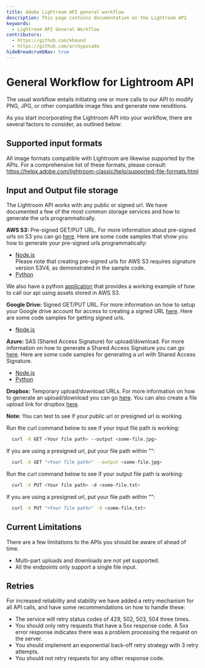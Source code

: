 ```yaml
---
title: Adobe Lightroom API general workflow
description: This page contains documentation on the Lightroom API
keywords:
  - Lightroom API General Workflow
contributors:
  - https://github.com/khound
  - https://github.com/archyposada
hideBreadcrumbNav: true
---
```


# General Workflow for Lightroom API

The usual workflow entails initiating one or more calls to our API to modify PNG, JPG, or other compatible image files and generate new renditions.

As you start incorporating the Lightroom API into your workflow, there are several factors to consider, as outlined below:

## Supported input formats

All image formats compatible with Lightroom are likewise supported by the APIs. For a comprehensive list of these formats, please consult: https://helpx.adobe.com/lightroom-classic/help/supported-file-formats.html

## Input and Output file storage

The Lightroom API works with any public or signed url. We have documented a few of the most common storage services and how to generate the urls programmatically.

**AWS S3:** Pre-signed GET/PUT URL. For more information about pre-signed urls on S3 you can go [here](https://docs.aws.amazon.com/AmazonS3/latest/userguide/PresignedUrlUploadObject.html). Here are some code samples that show you how to generate your pre-signed urls programmatically:

* [Node.js](https://github.com/AdobeDocs/cis-photoshop-api-docs/tree/main/sample-code/storage-app/aws-s3/presignedURLs.js) <br />Please note that creating pre-signed urls for AWS S3 requires signature version S3V4, as demonstrated in the sample code.
* [Python](https://github.com/AdobeDocs/cis-photoshop-api-docs/tree/main/sample-code/storage-app/azure/presignedURLs.py)

We also have a python [application](https://github.com/AdobeDocs/cis-photoshop-api-docs/tree/main/sample-code/storage-app/aws-s3/example.py) that provides a working example of how to call our api using assets stored in AWS S3.  

**Google Drive:** Signed GET/PUT URL. For more information on how to setup your Google drive account for access to creating a signed URL [here](https://www.labnol.org/google-api-service-account-220404). Here are some code samples for getting signed urls.

* [Node.js](https://github.com/AdobeDocs/cis-photoshop-api-docs/tree/main/sample-code/storage-app/googledrive/presignedURLs.js)

**Azure:** SAS (Shared Access Signature) for upload/download. For more information on how to generate a Shared Access Signature you can go [here](https://azuresdkdocs.blob.core.windows.net/$web/python/azure-storage-blob/12.9.0/index.html). Here are some code samples for generating a url with Shared Access Signature.

* [Node.js](https://github.com/AdobeDocs/cis-photoshop-api-docs/tree/main/sample-code/storage-app/azure/presignedURLs.js)
* [Python](https://github.com/AdobeDocs/cis-photoshop-api-docs/tree/main/sample-code/storage-app/azure/presignedURLs.py)

**Dropbox:** Temporary upload/download URLs. For more information on how to generate an upload/download you can go [here](https://www.dropbox.com/developers/documentation). You can also create a file upload link for dropbox [here](https://www.dropbox.com/developers/documentation/http/documentation#files-get_temporary_upload_link).

**Note:** You can test to see if your public url or presigned url is working.

Run the curl command below to see if your input file path is working:

```bash
  curl -X GET <Your file path> --output <some-file.jpg>
  ```

If you are using a presigned url, put your file path within "":

```bash
  curl -X GET "<Your file path>" --output <some-file.jpg>
  ```

Run the curl command below to see if your output file path is working:

```bash
  curl -X PUT <Your file path> -d <some-file.txt>
  ```

If you are using a presigned url, put your file path within "":

```bash
  curl -X PUT "<Your file path>" -d <some-file.txt>
  ``` 

## Current Limitations

There are a few limitations to the APIs you should be aware of ahead of time. 

* Multi-part uploads and downloads are not yet supported.
* All the endpoints only support a single file input.

## Retries

For increased reliability and stability we have added a retry mechanism for all API calls, and have some recommendations on how to handle these:

* The service will retry status codes of 429, 502, 503, 504 three times.
* You should only retry requests that have a 5xx response code. A 5xx error response indicates there was a problem processing the request on the server.
* You should implement an exponential back-off retry strategy with 3 retry attempts.
* You should not retry requests for any other response code.
